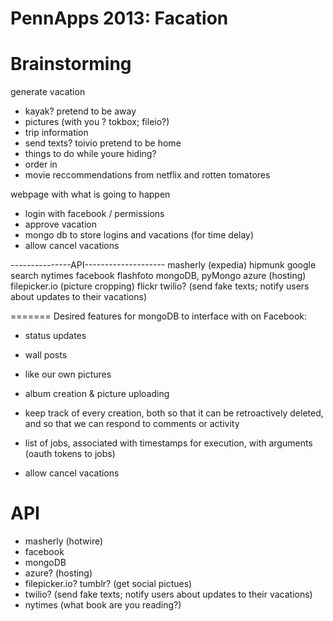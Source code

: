 PennApps 2013: Facation
========================

Brainstorming
=============

generate vacation
* kayak?
pretend to be away
* pictures (with you ? tokbox; fileio?)
* trip information
* send texts? toivio
pretend to be home
* things to do while youre hiding?
* order in
* movie reccommendations from netflix and rotten tomatores



webpage with what is going to happen
* login with facebook / permissions
* approve vacation
* mongo db to store logins and vacations (for time delay)
* allow cancel vacations



---------------API--------------------
masherly (expedia)
hipmunk
google search
nytimes
facebook
flashfoto
mongoDB, pyMongo
azure (hosting)
filepicker.io (picture cropping)
flickr
twilio? (send fake texts; notify users about updates to their vacations)


=======
Desired features for mongoDB to interface with on Facebook:
* status updates
* wall posts
* like our own pictures
* album creation & picture uploading
* keep track of every creation, both so that it can be retroactively deleted,
 and so that we can respond to comments or activity

* list of jobs, associated with timestamps for execution, with arguments (oauth tokens to jobs)
* allow cancel vacations


API
===
* masherly (hotwire)
* facebook
* mongoDB
* azure? (hosting)
* filepicker.io? tumblr? (get social pictues)
* twilio? (send fake texts; notify users about updates to their vacations)
* nytimes (what book are you reading?)
